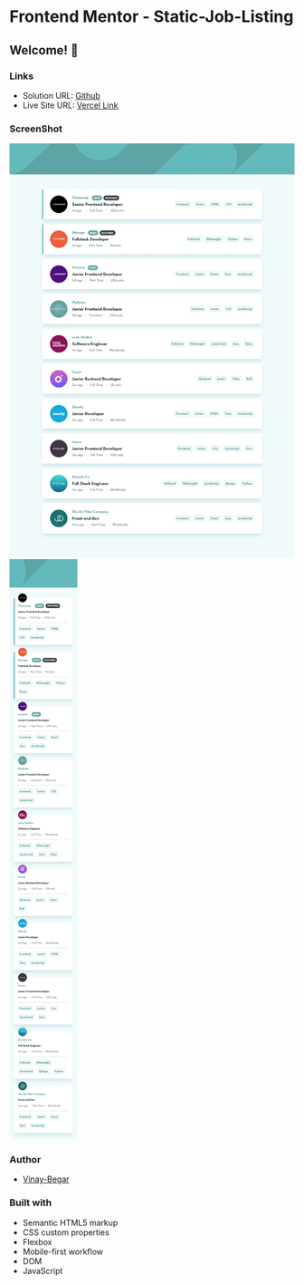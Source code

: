 # Frontend Mentor - Static-Job-Listing
## Welcome! 👋

### Links

- Solution URL: [Github](https://github.com/vinay-begar/JavaScript-Mini-Projects/tree/main/Static-Job-Listing)
- Live Site URL: [Vercel Link](https://static-job-listing-zeta-neon.vercel.app/)

### ScreenShot

![Desktop](./design/desktop-design.jpg)
![Mobile](./design/mobile-design.jpg)

### Author

- [Vinay-Begar](https://www.linkedin.com/in/vinay-begar/)


### Built with

- Semantic HTML5 markup
- CSS custom properties
- Flexbox
- Mobile-first workflow
- DOM
- JavaScript
